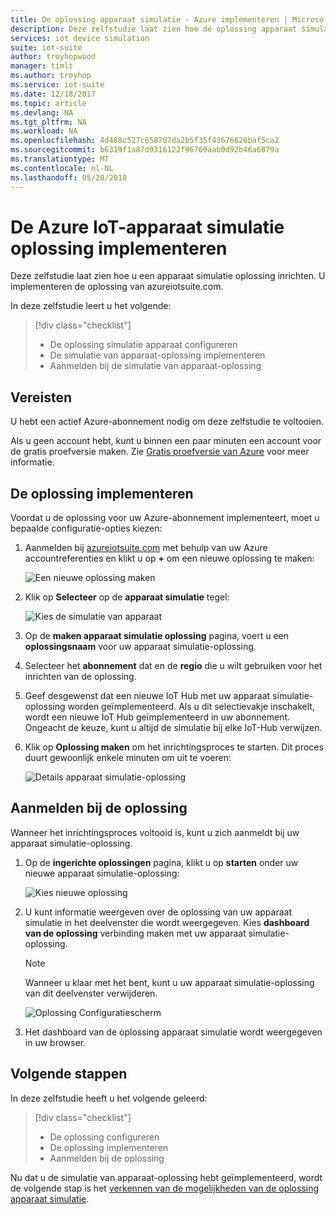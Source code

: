 ```yaml
---
title: De oplossing apparaat simulatie - Azure implementeren | Microsoft Docs
description: Deze zelfstudie laat zien hoe de oplossing apparaat simulatie van azureiotsuite.com inricht.
services: iot device simulation
suite: iot-suite
author: troyhopwood
manager: timlt
ms.author: troyhop
ms.service: iot-suite
ms.date: 12/18/2017
ms.topic: article
ms.devlang: NA
ms.tgt_pltfrm: NA
ms.workload: NA
ms.openlocfilehash: 4d468c527c658707da2b5f35f43676626baf5ca2
ms.sourcegitcommit: b6319f1a87d9316122f96769aab0d92b46a6879a
ms.translationtype: MT
ms.contentlocale: nl-NL
ms.lasthandoff: 05/20/2018
---
```

# <a name="deploy-the-azure-iot-device-simulation-solution"></a>De Azure IoT-apparaat simulatie oplossing implementeren

Deze zelfstudie laat zien hoe u een apparaat simulatie oplossing inrichten. U implementeren de oplossing van azureiotsuite.com.

In deze zelfstudie leert u het volgende:

> [!div class="checklist"]
> * De oplossing simulatie apparaat configureren
> * De simulatie van apparaat-oplossing implementeren
> * Aanmelden bij de simulatie van apparaat-oplossing

## <a name="prerequisites"></a>Vereisten

U hebt een actief Azure-abonnement nodig om deze zelfstudie te voltooien.

Als u geen account hebt, kunt u binnen een paar minuten een account voor de gratis proefversie maken. Zie [Gratis proefversie van Azure](http://azure.microsoft.com/pricing/free-trial/) voor meer informatie.

## <a name="deploy-the-solution"></a>De oplossing implementeren

Voordat u de oplossing voor uw Azure-abonnement implementeert, moet u bepaalde configuratie-opties kiezen:

1. Aanmelden bij [azureiotsuite.com](https://www.azureiotsuite.com) met behulp van uw Azure accountreferenties en klikt u op **+** om een nieuwe oplossing te maken:

    ![Een nieuwe oplossing maken](./media/iot-accelerators-device-simulation-deploy/createnewsolution.png)

1. Klik op **Selecteer** op de **apparaat simulatie** tegel:

    ![Kies de simulatie van apparaat](./media/iot-accelerators-device-simulation-deploy/select.png)

1. Op de **maken apparaat simulatie oplossing** pagina, voert u een **oplossingsnaam** voor uw apparaat simulatie-oplossing.

1. Selecteer het **abonnement** dat en de **regio** die u wilt gebruiken voor het inrichten van de oplossing.

1. Geef desgewenst dat een nieuwe IoT Hub met uw apparaat simulatie-oplossing worden geïmplementeerd. Als u dit selectievakje inschakelt, wordt een nieuwe IoT Hub geïmplementeerd in uw abonnement. Ongeacht de keuze, kunt u altijd de simulatie bij elke IoT-Hub verwijzen.

1. Klik op **Oplossing maken** om het inrichtingsproces te starten. Dit proces duurt gewoonlijk enkele minuten om uit te voeren:

    ![Details apparaat simulatie-oplossing](./media/iot-accelerators-device-simulation-deploy/createsolution.png)

## <a name="sign-in-to-the-solution"></a>Aanmelden bij de oplossing

Wanneer het inrichtingsproces voltooid is, kunt u zich aanmeldt bij uw apparaat simulatie-oplossing.

1. Op de **ingerichte oplossingen** pagina, klikt u op **starten** onder uw nieuwe apparaat simulatie-oplossing:

    ![Kies nieuwe oplossing](./media/iot-accelerators-device-simulation-deploy/newsolution.png)

1. U kunt informatie weergeven over de oplossing van uw apparaat simulatie in het deelvenster die wordt weergegeven. Kies **dashboard van de oplossing** verbinding maken met uw apparaat simulatie-oplossing.

    > [!NOTE]
    > Wanneer u klaar met het bent, kunt u uw apparaat simulatie-oplossing van dit deelvenster verwijderen.

    ![Oplossing Configuratiescherm](./media/iot-accelerators-device-simulation-deploy/properties.png)

1. Het dashboard van de oplossing apparaat simulatie wordt weergegeven in uw browser.

## <a name="next-steps"></a>Volgende stappen

In deze zelfstudie heeft u het volgende geleerd:

> [!div class="checklist"]
> * De oplossing configureren
> * De oplossing implementeren
> * Aanmelden bij de oplossing

Nu dat u de simulatie van apparaat-oplossing hebt geïmplementeerd, wordt de volgende stap is het [verkennen van de mogelijkheden van de oplossing apparaat simulatie](iot-accelerators-device-simulation-explore.md).

<!-- Next tutorials in the sequence -->
